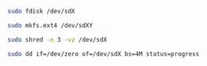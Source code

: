 ``` bash
sudo fdisk /dev/sdX
```

``` bash
sudo mkfs.ext4 /dev/sdXY
```

``` bash
sudo shred -n 3 -vz /dev/sdX
```

``` bash
sudo dd if=/dev/zero of=/dev/sdX bs=4M status=progress
```